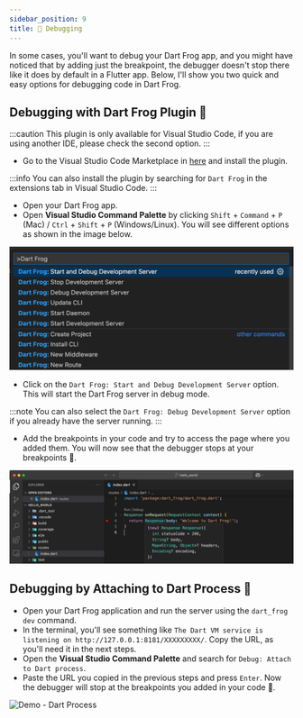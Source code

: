 ```yaml
---
sidebar_position: 9
title: 🐛 Debugging
---
```


In some cases, you'll want to debug your Dart Frog app, and you might have noticed that by adding just the breakpoint, the debugger doesn't stop there like it does by default in a Flutter app.
Below, I'll show you two quick and easy options for debugging code in Dart Frog.

## Debugging with Dart Frog Plugin 🐸

:::caution
This plugin is only available for Visual Studio Code, if you are using another IDE, please check the second option.
:::

- Go to the Visual Studio Code Marketplace in [here](https://marketplace.visualstudio.com/items?itemName=VeryGoodVentures.dart-frog) and install the plugin.

:::info
You can also install the plugin by searching for `Dart Frog` in the extensions tab in Visual Studio Code.
:::

- Open your Dart Frog app.
- Open **Visual Studio Command Palette** by clicking `Shift` + `Command` + `P` (Mac) / `Ctrl` + `Shift` + `P` (Windows/Linux).
  You will see different options as shown in the image below.

![Dart Frog Plugin Options](images/dart_frog_plugin_options.png)

- Click on the `Dart Frog: Start and Debug Development Server` option. This will start the Dart Frog server in debug mode.

:::note
You can also select the `Dart Frog: Debug Development Server` option if you already have the server running.
:::

- Add the breakpoints in your code and try to access the page where you added them. You will now see that the debugger stops at your breakpoints 🎉.

![Demo - Dart Frog Pluggin](images/debugging_with_plugin.gif)

## Debugging by Attaching to Dart Process 🎯

- Open your Dart Frog application and run the server using the `dart_frog dev` command.
- In the terminal, you'll see something like `The Dart VM service is listening on http://127.0.0.1:8181/XXXXXXXXX/`. Copy the URL, as you'll need it in the next steps.
- Open the **Visual Studio Command Palette** and search for `Debug: Attach to Dart process`.
- Paste the URL you copied in the previous steps and press `Enter`. Now the debugger will stop at the breakpoints you added in your code 🎉.

![Demo - Dart Process](images/debugging_with_dart_process.gif)
